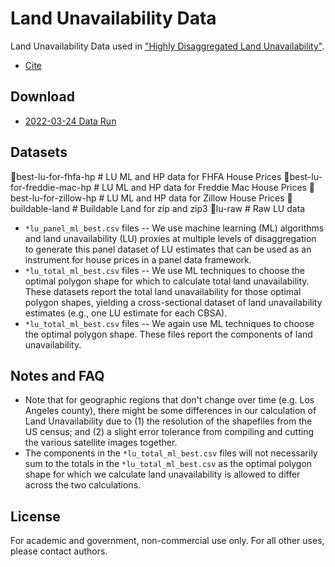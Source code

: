 Land Unavailability Data
===========

Land Unavailability Data used in ["Highly Disaggregated Land Unavailability"](https://papers.ssrn.com/sol3/papers.cfm?abstract_id=3478900). 
* [Cite](https://scholar.google.com/scholar?hl=en&as_sdt=0%2C5&q=%22Highly+Disaggregated+Land+Unavailability%22&btnG=#d=gs_cit&u=%2Fscholar%3Fq%3Dinfo%3AcgQ1OyAhCM0J%3Ascholar.google.com%2F%26output%3Dcite%26scirp%3D0%26hl%3Den)

Download 
------------

* [2022-03-24 Data Run](https://www.dropbox.com/sh/kinpoyc2z07v9vx/AADoAN_Nz6ZL4mRI5AOJf11Ra?dl=0)


Datasets
------------

📂best-lu-for-fhfa-hp          # LU ML and HP data for FHFA House Prices
📂best-lu-for-freddie-mac-hp   # LU ML and HP data for Freddie Mac House Prices
📂best-lu-for-zillow-hp        # LU ML and HP data for Zillow House Prices
📂buildable-land               # Buildable Land for zip and zip3 
📂lu-raw                       # Raw LU data 

* `*lu_panel_ml_best.csv` files -- We use machine learning (ML) algorithms and land unavailability (LU) proxies at multiple levels of disaggregation to generate this panel dataset of LU estimates that can be used as an instrument for house prices in a panel data framework. 
* `*lu_total_ml_best.csv` files -- We use ML techniques to choose the optimal polygon shape for which to calculate total land unavailability. These datasets report the total land unavailability for those optimal polygon shapes, yielding a cross-sectional dataset of land unavailability estimates (e.g., one LU estimate for each CBSA). 
* `*lu_total_ml_best.csv` files -- We again use ML techniques to choose the optimal polygon shape. These files report the components of land unavailability.  


Notes and FAQ
------------

* Note that for geographic regions that don't change over time (e.g. Los Angeles county), there might be some differences in our calculation of Land Unavailability due to (1) the resolution of the shapefiles from the US census; and (2) a slight error tolerance from compiling and cutting the various satellite images together.
* The components in the `*lu_total_ml_best.csv` files will not necessarily sum to the totals in the `*lu_total_ml_best.csv` as the optimal polygon shape for which we calculate land unavailability is allowed to differ across the two calculations. 

License 
------------

For academic and government, non-commercial use only. For all other uses, please contact authors. 
